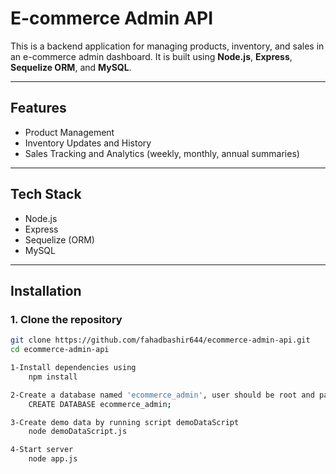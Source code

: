 # E-commerce Admin API

This is a backend application for managing products, inventory, and sales in an e-commerce admin dashboard. It is built using **Node.js**, **Express**, **Sequelize ORM**, and **MySQL**.

---

## Features

- Product Management
- Inventory Updates and History
- Sales Tracking and Analytics (weekly, monthly, annual summaries)

---

## Tech Stack

- Node.js
- Express
- Sequelize (ORM)
- MySQL

---

## Installation

### 1. Clone the repository

```bash
git clone https://github.com/fahadbashir644/ecommerce-admin-api.git
cd ecommerce-admin-api

1-Install dependencies using
    npm install

2-Create a database named 'ecommerce_admin', user should be root and password should be '1234'
    CREATE DATABASE ecommerce_admin;

3-Create demo data by running script demoDataScript
    node demoDataScript.js

4-Start server
    node app.js

